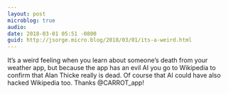 ```yaml
---
layout: post
microblog: true
audio: 
date: 2018-03-01 05:51 -0800
guid: http://jsorge.micro.blog/2018/03/01/its-a-weird.html
---
```

It’s a weird feeling when you learn about someone’s death from your weather app, but because the app has an evil AI you go to Wikipedia to confirm that Alan Thicke really is dead. Of course that AI could have also hacked Wikipedia too. Thanks @CARROT_app!
